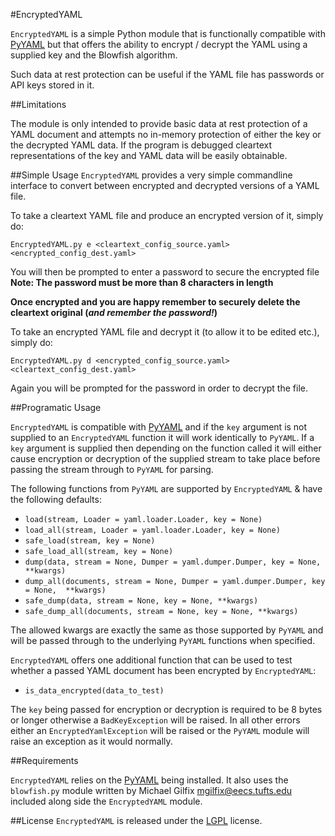 #EncryptedYAML

`EncryptedYAML` is a simple Python module that is functionally compatible with [PyYAML](http://pyyaml.org)
but that offers the ability to encrypt / decrypt the YAML using a supplied key and the Blowfish algorithm.

Such data at rest protection can be useful if the YAML file has passwords or API keys stored in it.

##Limitations

The module is only intended to provide basic data at rest protection of a YAML document and attempts
no in-memory protection of either the key or the decrypted YAML data. If the program is debugged
cleartext representations of the key and YAML data will be easily obtainable.

##Simple Usage
`EncryptedYAML` provides a very simple commandline interface to convert between encrypted and decrypted versions of a YAML file. 
 
To take a cleartext YAML file and produce an encrypted version of it, simply do:

 ```
 EncryptedYAML.py e <cleartext_config_source.yaml> <encrypted_config_dest.yaml>
 ```
You will then be prompted to enter a password to secure the encrypted file **Note: The password must be more than 8 characters in length**

**Once encrypted and you are happy remember to securely delete the cleartext original (*and remember the password!*)**
 

To take an encrypted YAML file and decrypt it (to allow it to be edited etc.), simply do:

 ```
 EncryptedYAML.py d <encrypted_config_source.yaml> <cleartext_config_dest.yaml>
 ```
 Again you will be prompted for the password in order to decrypt the file.


##Programatic Usage

`EncryptedYAML` is compatible with [PyYAML](http://pyyaml.org) and if the `key` argument is not supplied
to an `EncryptedYAML` function it will work identically to `PyYAML`. If a `key` argument is supplied then
depending on the function called it will either cause encryption or decryption of the supplied stream
to take place before passing the stream through to `PyYAML` for parsing.

The following functions from `PyYAML` are supported by `EncryptedYAML` & have the following defaults:

* `load(stream, Loader = yaml.loader.Loader, key = None)`
* `load_all(stream, Loader = yaml.loader.Loader, key = None)`
* `safe_load(stream, key = None)`
* `safe_load_all(stream, key = None)`
* `dump(data, stream = None, Dumper = yaml.dumper.Dumper, key = None, **kwargs)`
* `dump_all(documents, stream = None, Dumper = yaml.dumper.Dumper, key = None,  **kwargs)`
* `safe_dump(data, stream = None, key = None, **kwargs)`
* `safe_dump_all(documents, stream = None, key = None, **kwargs)`

The allowed kwargs are exactly the same as those supported by `PyYAML` and will be passed through to
the underlying `PyYAML` functions when specified.

`EncryptedYAML` offers one additional function that can be used to test whether a passed YAML document
has been encrypted by `EncryptedYAML`:

* `is_data_encrypted(data_to_test)`


The `key` being passed for encryption or decryption is required to be 8 bytes or longer otherwise a
`BadKeyException` will be raised. In all other errors either an `EncryptedYamlException` will be raised
 or the `PyYAML` module will raise an exception as it would normally.

##Requirements

`EncryptedYAML` relies on the [PyYAML](http://pyyaml.org) being installed. It also uses the `blowfish.py`
module written by Michael Gilfix <mgilfix@eecs.tufts.edu> included along side the `EncryptedYAML` module.


##License
`EncryptedYAML` is released under the [LGPL](http://www.gnu.org/licenses/lgpl.html) license.
